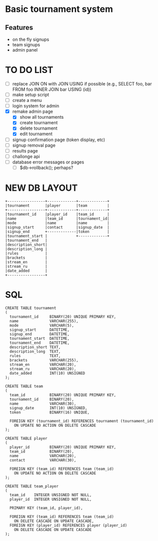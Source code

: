 # Basic tournament system

## Features
* on the fly signups
* team signups
* admin panel

# TO DO LIST

- [ ] replace JOIN ON with JOIN USING if possible (e.g., SELECT foo, bar FROM foo INNER JOIN bar USING (id))
- [ ] make setup script
- [ ] create a menu
- [ ] login system for admin 
- [x] remake admin page
    - [x] show all tournaments
    - [x] create tournament
    - [x] delete tournament
    - [x] edit tournament 
- [ ] signup confirmation page (token display, etc)
- [ ] signup removal page
- [ ] results page
- [ ] challonge api
- [ ] database error messages or pages
    - [ ] $db->rollback(); perhaps?

# NEW DB LAYOUT

```
+-----------------+-------------+-------------+
|tournament       |player       |team         |
+-----------------+-------------+-------------+
|tournament_id    |player_id    |team_id      |
|name             |team_id      |tournament_id|
|mode             |name         |name         |
|signup_start     |contact      |signup_date  |
|signup_end       +-------------|token        |
|tournament_start |             +-------------+
|tournament_end   |
|description_short|
|description_long |
|rules            |
|brackets         |
|stream_en        |
|stream_ru        |
|date_added       |
+-----------------+
```

# SQL

```
CREATE TABLE tournament
(
  tournament_id     BINARY(20) UNIQUE PRIMARY KEY,
  name              VARCHAR(255),
  mode              VARCHAR(5),
  signup_start      DATETIME,
  signup_end        DATETIME,
  tournament_start  DATETIME,
  tournament_end    DATETIME,
  description_short TEXT,
  description_long  TEXT,
  rules             TEXT,
  brackets          VARCHAR(255),
  stream_en         VARCHAR(20),
  stream_ru         VARCHAR(20),
  date_added        INT(10) UNSIGNED
);
```
```
CREATE TABLE team
(
  team_id           BINARY(20) UNIQUE PRIMARY KEY,
  tournament_id     BINARY(20),
  name              VARCHAR(30),
  signup_date       INT(10) UNSIGNED,
  token             BINARY(16) UNIQUE,
  
  FOREIGN KEY (tournament_id) REFERENCES tournament (tournament_id)
    ON UPDATE NO ACTION ON DELETE CASCADE
);
```
```
CREATE TABLE player
(
  player_id         BINARY(20) UNIQUE PRIMARY KEY,
  team_id           BINARY(20),
  name              VARCHAR(20),
  contact           VARCHAR(30),
  
  FOREIGN KEY (team_id) REFERENCES team (team_id)
    ON UPDATE NO ACTION ON DELETE CASCADE
);
```
```
CREATE TABLE team_player
(
  team_id    INTEGER UNSIGNED NOT NULL,
  player_id  INTEGER UNSIGNED NOT NULL,

  PRIMARY KEY (team_id, player_id),

  FOREIGN KEY (team_id) REFERENCES team (team_id)
    ON DELETE CASCADE ON UPDATE CASCADE,
  FOREIGN KEY (player_id) REFERENCES player (player_id)
    ON DELETE CASCADE ON UPDATE CASCADE
);
```